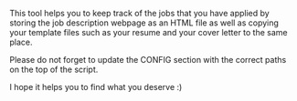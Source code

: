 This tool helps you to keep track of the jobs that you have applied
by storing the job description webpage as an HTML file as well as copying your
template files such as your resume and your cover letter to the same place.

Please do not forget to update the CONFIG section with the correct paths on the top of the script.

I hope it helps you to find what you deserve :)
